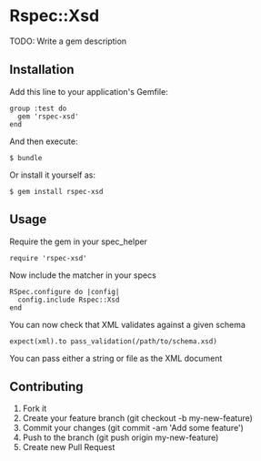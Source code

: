 # Rspec::Xsd

TODO: Write a gem description

## Installation

Add this line to your application's Gemfile:

    group :test do
      gem 'rspec-xsd'
    end

And then execute:

    $ bundle

Or install it yourself as:

    $ gem install rspec-xsd

## Usage

Require the gem in your spec_helper

    require 'rspec-xsd'

Now include the matcher in your specs

    RSpec.configure do |config|
      config.include Rspec::Xsd
    end

You can now check that XML validates against a given schema

    expect(xml).to pass_validation(/path/to/schema.xsd)

You can pass either a string or file as the XML document

## Contributing

1. Fork it
2. Create your feature branch (git checkout -b my-new-feature)
3. Commit your changes (git commit -am 'Add some feature')
4. Push to the branch (git push origin my-new-feature)
5. Create new Pull Request
